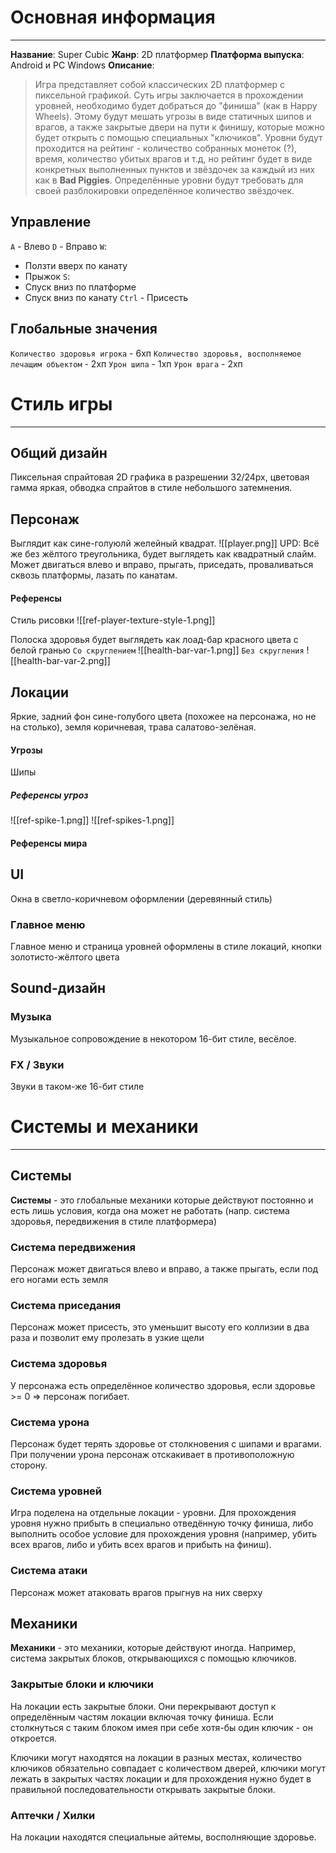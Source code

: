 # Основная информация
---
**Название**: Super Cubic
**Жанр**: 2D платформер
**Платформа выпуска**: Android и PC Windows
**Описание**:
> Игра представляет собой классических 2D платформер с пиксельной графикой. Суть игры заключается в прохождении уровней, необходимо будет добраться до "финиша" (как в Happy Wheels). Этому будут мешать угрозы в виде статичных шипов и врагов, а также закрытые двери на пути к финишу, которые можно будет открыть с помощью специальных "ключиков". Уровни будут проходится на рейтинг - количество собранных монеток (?), время, количество убитых врагов и т.д, но рейтинг будет в виде конкретных выполненных пунктов и звёздочек за каждый из них как в **Bad Piggies**. Определённые уровни будут требовать для своей разблокировки определённое количество звёздочек.
## Управление
`A` - Влево
`D` - Вправо
`W`:
- Ползти вверх по канату
- Прыжок
`S`:
- Спуск вниз по платформе
- Спуск вниз по канату
`Ctrl` - Присесть
## Глобальные значения
`Количество здоровья игрока` - 6хп
`Количество здоровья, восполняемое лечащим объектом` - 2хп
`Урон шипа` - 1хп
`Урон врага` - 2хп

# Стиль игры
---
## Общий дизайн
Пиксельная спрайтовая 2D графика в разрешении 32/24px, цветовая гамма яркая, обводка спрайтов в стиле небольшого затемнения.
## Персонаж
Выглядит как сине-голуюлй желейный квадрат.
![[player.png]]
UPD: Всё же без жёлтого треугольника, будет выглядеть как квадратный слайм.
Может двигаться влево и вправо, прыгать, приседать, проваливаться сквозь платформы, лазать по канатам.
#### Референсы
Стиль рисовки
![[ref-player-texture-style-1.png]]

Полоска здоровья будет выглядеть как лоад-бар красного цвета с белой гранью
`Со скруглением`
![[health-bar-var-1.png]]
`Без скругления`
![[health-bar-var-2.png]]
## Локации
Яркие, задний фон сине-голубого цвета (похожее на персонажа, но не на столько), земля коричневая, трава салатово-зелёная.

#### Угрозы
Шипы
##### Референсы угроз
![[ref-spike-1.png]]
![[ref-spikes-1.png]]
#### Референсы мира
## UI
Окна в светло-коричневом оформлении (деревянный стиль)
### Главное меню
Главное меню и страница уровней оформлены в стиле локаций, кнопки золотисто-жёлтого цвета
## Sound-дизайн
### Музыка
Музыкальное сопровождение в некотором 16-бит стиле, весёлое.
### FX / Звуки
Звуки в таком-же 16-бит стиле

# Системы и механики
---
## Системы
**Системы** - это глобальные механики которые действуют постоянно и есть лишь условия, когда она может не работать (напр. система здоровья, передвижения в стиле платформера)
### Система передвижения
Персонаж может двигаться влево и вправо, а также прыгать, если под его ногами есть земля
### Система приседания
Персонаж может присесть, это уменьшит высоту его коллизии в два раза и позволит ему пролезать в узкие щели
### Система здоровья
У персонажа есть определённое количество здоровья, если здоровье >= 0 => персонаж погибает.
### Система урона
Персонаж будет терять здоровье от столкновения с шипами и врагами. При получении урона персонаж отскакивает в противоположную сторону.
### Система уровней
Игра поделена на отдельные локации - уровни. Для прохождения уровня нужно прибыть в специально отведённую точку финиша, либо выполнить особое условие для прохождения уровня (например, убить всех врагов, либо и убить всех врагов и прибыть на финиш).
### Система атаки
Персонаж может атаковать врагов прыгнув на них сверху

## Механики
**Механики** - это механики, которые действуют иногда. Например, система закрытых блоков, открывающихся с помощью ключиков.
### Закрытые блоки и ключики
На локации есть закрытые блоки. Они перекрывают доступ к определённым частям локации включая точку финиша. Если столкнуться с таким блоком имея при себе хотя-бы один ключик - он откроется.

Ключики могут находятся на локации в разных местах, количество ключиков обязательно совпадает с количеством дверей, ключики могут лежать в закрытых частях локации и для прохождения нужно будет в правильной последовательности открывать закрытые блоки.
### Аптечки / Хилки
На локации находятся специальные айтемы, восполняющие здоровье.


